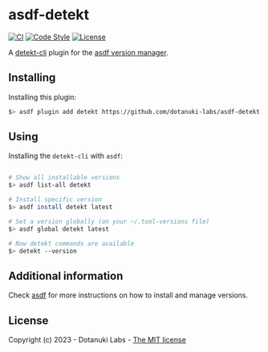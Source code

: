 # asdf-detekt

[![CI](https://github.com/dotanuki-labs/asdf-detekt/actions/workflows/ci.yml/badge.svg)](https://github.com/dotanuki-labs/asdf-detekt/actions/workflows/ci.yml)
[![Code Style](https://img.shields.io/badge/code%20style-%E2%9D%A4-FF4081.svg)](https://shellcheck.net/)
[![License](https://img.shields.io/github/license/dotanuki-labs/gradle-profiler-pttest)](https://choosealicense.com/licenses/mit)


A [detekt-cli](https://github.com/detekt/detekt) plugin for the [asdf version manager](https://asdf-vm.com).


## Installing

Installing this plugin:

```bash
$> asdf plugin add detekt https://github.com/dotanuki-labs/asdf-detekt.git
```

## Using

Installing the `detekt-cli` with `asdf`:

```bash

# Show all installable versions
$> asdf list-all detekt

# Install specific version
$> asdf install detekt latest

# Set a version globally (on your ~/.tool-versions file)
$> asdf global detekt latest

# Now detekt commands are available
$> detekt --version
```

## Additional information

Check [asdf](https://asdf-vm.com/) for more instructions on how to install and manage versions.

## License

Copyright (c) 2023 - Dotanuki Labs - [The MIT license](https://choosealicense.com/licenses/mit/)

